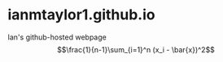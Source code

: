 # ianmtaylor1.github.io
Ian's github-hosted webpage
$$\frac{1}{n-1}\sum_{i=1}^n (x_i - \bar{x})^2$$
